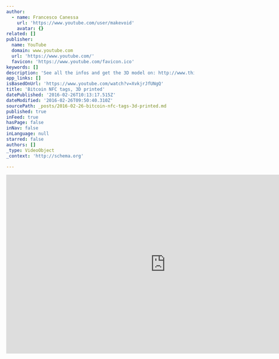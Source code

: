 ```yaml
---
author:
  - name: Francesco Canessa
    url: 'https://www.youtube.com/user/makevoid'
    avatar: {}
related: []
publisher:
  name: YouTube
  domain: www.youtube.com
  url: 'https://www.youtube.com/'
  favicon: 'https://www.youtube.com/favicon.ico'
keywords: []
description: 'See all the infos and get the 3D model on: http://www.thingiverse.com/thing:706011 --- Android App/Wallet coming soon!'
app_links: []
isBasedOnUrl: 'https://www.youtube.com/watch?v=XvkjrJfUNgQ'
title: 'Bitcoin NFC tags, 3D printed'
datePublished: '2016-02-26T10:13:17.515Z'
dateModified: '2016-02-26T09:50:40.310Z'
sourcePath: _posts/2016-02-26-bitcoin-nfc-tags-3d-printed.md
published: true
inFeed: true
hasPage: false
inNav: false
inLanguage: null
starred: false
authors: []
_type: VideoObject
_context: 'http://schema.org'

---
```

<iframe src="https://cdn.embedly.com/widgets/media.html?src=https%3A%2F%2Fwww.youtube.com%2Fembed%2FXvkjrJfUNgQ%3Ffeature%3Doembed&amp;url=https%3A%2F%2Fwww.youtube.com%2Fwatch%3Fv%3DXvkjrJfUNgQ&amp;image=https%3A%2F%2Fi.ytimg.com%2Fvi%2FXvkjrJfUNgQ%2Fhqdefault.jpg&amp;key=b7d04c9b404c499eba89ee7072e1c4f7&amp;type=text%2Fhtml&amp;schema=youtube" width="854" height="480" scrolling="no" frameborder="0" allowfullscreen="allowfullscreen" style=""></iframe>